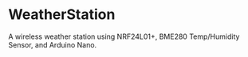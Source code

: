# WeatherStation
A wireless weather station using NRF24L01+, BME280 Temp/Humidity Sensor, and Arduino Nano.
